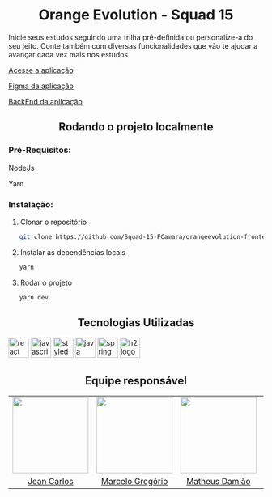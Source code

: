 <h1 align='center'>Orange Evolution - Squad 15</h1>

Inicie seus estudos seguindo uma trilha pré-definida ou personalize-a do seu jeito. Conte também com diversas funcionalidades que vão te ajudar a avançar cada vez mais nos estudos

[Acesse a aplicação](https://lucky-zuccutto-95284a.netlify.app/)

[Figma da aplicação](https://www.figma.com/file/7OcF3ZdgqwMXVWMur5lHvw/Orange-Evolution---Squad-15)

[BackEnd da aplicação](https://github.com/Squad-15-FCamara/orangeevolution-backend)

<h2 align='center'>Rodando o projeto localmente</h2>

<h3>Pré-Requisitos:</h3>
NodeJs

Yarn

<h3>Instalação:</h3>

1. Clonar o repositório

```sh
   git clone https://github.com/Squad-15-FCamara/orangeevolution-frontend.git
```

2. Instalar as dependências locais

```sh
   yarn
```

3. Rodar o projeto

```sh
   yarn dev
```

<h2 align='center'>Tecnologias Utilizadas</h2>
<div>
  <img src="https://cdn.jsdelivr.net/gh/devicons/devicon/icons/react/react-original-wordmark.svg" width='40' heigth='40' alt='react logo'/>
  <img src="https://cdn.jsdelivr.net/gh/devicons/devicon/icons/javascript/javascript-original.svg" width='40' height='40' alt='javascript logo'/>
  <img src="https://styled-components.com/logo.png" width='40' height='40' alt='styled components logo'/>
  <img src="https://cdn.jsdelivr.net/gh/devicons/devicon/icons/java/java-original-wordmark.svg" width='40' height='40' alt='java logo'/>
  <img src="https://cdn.jsdelivr.net/gh/devicons/devicon/icons/spring/spring-original-wordmark.svg" width='40' height='40' alt='spring logo'/>
  <img src="https://www.h2database.com/html/images/h2-logo-2.png" width='40' height='40' alt='h2 logo'/>
</div>

<h2 align='center'>Equipe responsável</h2>

<table>
  <tr align="center">
    <td>
      <a href="https://github.com/Doge-Sma" target="_blank">
        <img src="https://avatars.githubusercontent.com/u/67993920?v=4" height="150px">
      </a>
    </td>
    <td>
      <a href="https://github.com/marcelofgaraujo" target="_blank">
        <img src="https://avatars.githubusercontent.com/u/100220359?v=4" height="150px">
      </a>
    </td>
    <td>
      <a href="https://github.com/matheusdamiao" target="_blank">
        <img src="https://avatars.githubusercontent.com/u/84056783?v=4" height="150px">
      </a>
    </td>
    <td>
      <a href="https://github.com/VMatiasDev" target="_blank">
        <img src="https://avatars.githubusercontent.com/u/109880266?v=4" height="150px">
      </a>
    </td>
  </tr>
  <tr align="center">
    <td>
      <a href="https://github.com/Doge-Sma" target="_blank">Jean Carlos</a>
    </td>
    <td>
      <a href="https://github.com/marcelofgaraujo" target="_blank">Marcelo Gregório</a>
    </td>
    <td>
      <a href="https://github.com/matheusdamiao" target="_blank">Matheus Damião</a>
    </td>
    <td>
      <a href="https://github.com/VMatiasDev" target="_blank">Vitor Matias</a>
    </td>
  </tr>
</table>
